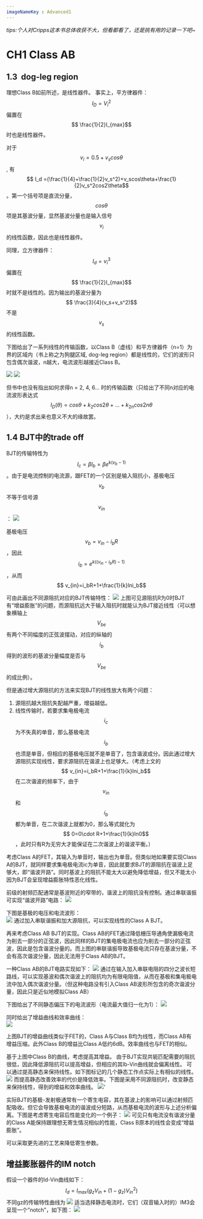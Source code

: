 ```yaml
---
imageNameKey : Advanced1
---
```


*tips:个人对Cripps这本书总体收获不大，但看都看了，还是挑有用的记录一下吧~*



# CH1 Class AB

## 1.3  dog-leg region

理想Class B如前所述，是线性器件。
事实上，平方律器件：$$ I_D=V_i^2$$ 偏置在$$ \frac{1}{2}I_{max}$$ 时也是线性器件。

对于$$ v_i=0.5+v_scos\theta$$ , 有$$ I_d =(\frac{1}{4}+\frac{1}{2}v_s^2)+v_scos\theta+\frac{1}{2}v_s^2cos2\theta$$ 。第一个括号项是直流分量，$$ cos\theta$$ 项是其基波分量，显然基波分量也是输入信号$$ v_i$$ 的线性函数，因此也是线性器件。

同理，立方律器件：$$ I_d=v_i^3$$ 偏置在$$ \frac{1}{2}I_{max}$$ 时就不是线性的。因为输出的基波分量为$$ \frac{3}{4}(v_s+v_s^2)$$ 不是$$ v_s$$ 的线性函数。

下图给出了一系列线性的传输函数，以Class B（虚线）和平方律器件（n=1）为界的区域内（书上称之为狗腿区域, dog-leg region）都是线性的，它们的波形只包含偶次谐波，n越大，电流波形越接近Class B。

![](https://raw.githubusercontent.com/Bill-Mars/Markdown4Zhihu/master/Data/AdvancedtechniquesinRFpowerAmplifierdesign-1/Advanced1-1.png)
![](https://raw.githubusercontent.com/Bill-Mars/Markdown4Zhihu/master/Data/AdvancedtechniquesinRFpowerAmplifierdesign-1/Advanced1-2.png)

但书中也没有指出如何求得n = 2, 4, 6… 时的传输函数（只给出了不同n对应的电流波形表达式$$ I_D(\theta) = cos\theta+k_2cos2\theta+...+k_{2n}cos2n\theta$$ ），大约是求出来也意义不大的缘故罢。

## 1.4 BJT中的trade off

BJT的传输特性为$$ I_c=\beta I_b=\beta e^{k(v_b-1)}$$ 。由于是电流控制的电流源，跟FET的一个区别是输入阻抗小，基极电压$$ v_b$$ 不等于信号源$$ v_{in}$$ ：
![](https://raw.githubusercontent.com/Bill-Mars/Markdown4Zhihu/master/Data/AdvancedtechniquesinRFpowerAmplifierdesign-1/Advanced1-3.png)

基极电压$$ v_b=v_{in}-i_bR$$ ，因此$$ i_b=e^{k((v_{in}-i_bR)-1)}$$ ，从而$$ v_{in}=i_bR+1+\frac{1}{k}lni_b$$ 

可由此画出不同源阻抗对应的BJT传输特性：
![](https://raw.githubusercontent.com/Bill-Mars/Markdown4Zhihu/master/Data/AdvancedtechniquesinRFpowerAmplifierdesign-1/Advanced1-4.png)
上图可见源阻抗R为0时BJT有“增益膨胀”的问题，而源阻抗远大于输入阻抗时就能认为BJT接近线性（可以想象横轴上$$ V_{be}$$ 有两个不同幅度的正弦波摆动，对应的纵轴的$$ i_b$$ 得到的波形的基波分量幅度是否与$$ V_{be}$$ 的成比例）。

但是通过增大源阻抗的方法来实现BJT的线性放大有两个问题：
1. 源阻抗越大阻抗失配越严重，增益越低。
2. 线性传输时，若要求集电极电流$$ i_c$$ 为不失真的单音，那么基极电流$$ i_b$$ 也须是单音，但相应的基极电压就不是单音了，包含谐波成分。因此通过增大源阻抗实现线性，要求源阻抗在谐波上也足够大。（考虑上文的$$ v_{in}=i_bR+1+\frac{1}{k}lni_b$$ 在二次谐波的频率下，由于$$ v_{in}$$ 和$$ i_b$$ 都为单音，在二次谐波上就都为0，那么等式就化为$$ 0=0\cdot R+1+\frac{1}{k}ln0$$ ，此时只有R为无穷大才能保证在二次谐波上的谐波平衡。）

考虑Class A的FET，其输入为单音时，输出也为单音。但类似地如果要实现Class A的BJT，就同样要求集电极电流ic为单音，因此就要求BJT的源阻抗在谐波上足够大，即“谐波开路”。同时基波上的阻抗不能太大以避免降低增益，但又不能太小因为BJT会呈现增益膨胀特性恶化线性。

前级的射频匹配通常是基波附近的窄带的，谐波上的阻抗没有控制。通过串联谐振可实现“谐波开路”电路：
![](https://raw.githubusercontent.com/Bill-Mars/Markdown4Zhihu/master/Data/AdvancedtechniquesinRFpowerAmplifierdesign-1/Advanced1-5.png)

下图是基极的电压和电流波形：  
![](https://raw.githubusercontent.com/Bill-Mars/Markdown4Zhihu/master/Data/AdvancedtechniquesinRFpowerAmplifierdesign-1/Advanced1-6.png)
通过加入串联谐振和加大源阻抗，可以实现线性的Class A BJT。

再来考虑Class AB BJT的实现。Class AB的FET通过降低栅压导通角使漏极电流为削去一部分的正弦波，因此同样的BJT的集电极电流也应为削去一部分的正弦波，因此是包含谐波分量的。而上图的串联谐振导致基极电流只存在基波分量，不会有高次谐波分量，因此无法用于Class AB的BJT。

一种Class AB的BJT电路实现如下：
![](https://raw.githubusercontent.com/Bill-Mars/Markdown4Zhihu/master/Data/AdvancedtechniquesinRFpowerAmplifierdesign-1/Advanced1-7.png)
通过在输入加入串联电阻的四分之波长短路线，可以实现基波和偶次谐波上的阻抗均为有限电阻值，从而在基极和集电极电流中加入偶次谐波分量。（但这种电路没有引入Class AB波形所包含的奇次谐波分量，因此只是近似地模拟Class AB）

下图给出了不同静态偏压下的电流波形（电流最大值归一化为1）：
![](https://raw.githubusercontent.com/Bill-Mars/Markdown4Zhihu/master/Data/AdvancedtechniquesinRFpowerAmplifierdesign-1/Advanced1-8.png)

同时给出了增益曲线和效率曲线：  
![](https://raw.githubusercontent.com/Bill-Mars/Markdown4Zhihu/master/Data/AdvancedtechniquesinRFpowerAmplifierdesign-1/Advanced1-9.png)

上图BJT的增益曲线类似于FET的，Class A与Class B均为线性，而Class AB有增益压缩。此外Class B的增益比Class A低约6dB。效率曲线也与FET的相似。

基于上图中Class B的曲线，考虑提高其增益。
由于BJT实现共轭匹配需要的阻抗很低，因此降低源阻抗可以提高增益，但相应的其Ib-Vin曲线就会偏离线性。
可以通过提高静态来保持线性。如下图标记的几个静态工作点实际上有相似的线性。
![](https://raw.githubusercontent.com/Bill-Mars/Markdown4Zhihu/master/Data/AdvancedtechniquesinRFpowerAmplifierdesign-1/Advanced1-10.png)
而提高静态改善效率的代价是降低效率。下图是采用不同源阻抗时，改变静态来保持线性，得到的增益和效率曲线。
![](https://raw.githubusercontent.com/Bill-Mars/Markdown4Zhihu/master/Data/AdvancedtechniquesinRFpowerAmplifierdesign-1/Advanced1-11.png)‘

实际BJT的基极-发射极通常有一个寄生电容，其在基波上的影响可以通过射频匹配吸收。但它会导致基极电流的谐波成分短路，从而基极电流的波形与上述分析偏离。下图是考虑寄生电容后性能变化的一个例子：
![](https://raw.githubusercontent.com/Bill-Mars/Markdown4Zhihu/master/Data/AdvancedtechniquesinRFpowerAmplifierdesign-1/Advanced1-12.png)
可见只有电流没有谐波分量的Class A能保持跟理想无寄生情况相似的性能，Class B原本的线性会变成“增益膨胀”。

可以采取更先进的工艺来降低寄生参数。                                                      

## 增益膨胀器件的IM notch

假设一个器件的Id-Vin曲线如下：
$$ I_d= I_{max}(g_zV_{in}+(1-g_z)V_{in}^2)$$ 
不同gz的传输特性曲线为
![](https://raw.githubusercontent.com/Bill-Mars/Markdown4Zhihu/master/Data/AdvancedtechniquesinRFpowerAmplifierdesign-1/Advanced1-13.png)
适当选择静态电流时，它们（双音输入时的）IM3会呈现一个”notch”，如下图：
![](https://raw.githubusercontent.com/Bill-Mars/Markdown4Zhihu/master/Data/AdvancedtechniquesinRFpowerAmplifierdesign-1/Advanced1-14.png)